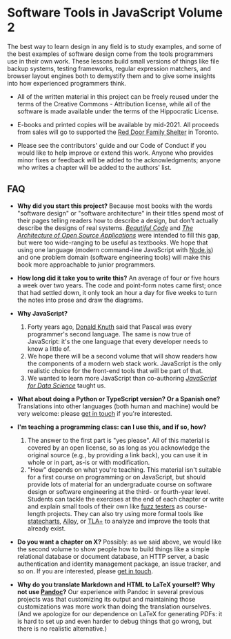 # Software Tools in JavaScript Volume 2

The best way to learn design in any field is to study examples,
and some of the best examples of software design come from the tools programmers use in their own work.
These lessons build small versions of things like file backup systems,
testing frameworks,
regular expression matchers,
and browser layout engines
both to demystify them and
to give some insights into how experienced programmers think.

-   All of the written material in this project can be freely reused
    under the terms of the Creative Commons - Attribution license,
    while all of the software is made available under the terms of the Hippocratic License.

-   E-books and printed copies will be available by mid-2021.
    All proceeds from sales will go to supported the [Red Door Family Shelter](https://www.reddoorshelter.ca/) in Toronto.

-   Please see the contributors' guide
    and our Code of Conduct
    if you would like to help improve or extend this work.
    Anyone who provides minor fixes or feedback will be added to
    the acknowledgments;
    anyone who writes a chapter will be added to the authors' list.

## FAQ

-   **Why did you start this project?**
    Because most books with the words "software design" or "software architecture" in their titles
    spend most of their pages telling readers how to describe a design,
    but don't actually describe the designs of real systems.
    *[Beautiful Code](https://www.oreilly.com/library/view/beautiful-code/9780596510046/)*
    and *[The Architecture of Open Source Applications](http://aosabook.org)*
    were intended to fill this gap,
    but were too wide-ranging to be useful as textbooks.
    We hope that using one language (modern command-line JavaScript with [Node.js](https://nodejs.org/))
    and one problem domain (software engineering tools)
    will make this book more approachable to junior programmers.

-   **How long did it take you to write this?**
    An average of four or five hours a week over two years.
    The code and point-form notes came first;
    once that had settled down,
    it only took an hour a day for five weeks to turn the notes into prose
    and draw the diagrams.

-   **Why JavaScript?**
    1.  Forty years ago, [Donald Knuth](https://en.wikipedia.org/wiki/Donald_Knuth) said that
        Pascal was every programmer's second language.
        The same is now true of JavaScript:
        it's the one language that every developer needs to know a little of.
    2.  We hope there will be a second volume
        that will show readers how the components of a modern web stack work.
        JavaScript is the only realistic choice for the front-end tools that will be part of that.
    3.  We wanted to learn more JavaScript than
        co-authoring *[JavaScript for Data Science](https://js4ds.org/)* taught us.

-   **What about doing a Python or TypeScript version? Or a Spanish one?**
    Translations into other languages (both human and machine) would be very welcome:
    please [get in touch](mailto:gvwilson@third-bit.com) if you're interested.

-   **I'm teaching a programming class: can I use this, and if so, how?**
    1.  The answer to the first part is "yes please".
        All of this material is covered by an open license,
        so as long as you acknowledge the original source (e.g., by providing a link back),
        you can use it in whole or in part,
        as-is or with modification.
    2.  "How" depends on what you're teaching.
        This material isn't suitable for a first course on programming or on JavaScript,
        but should provide lots of material for an undergraduate course on software design or software engineering
        at the third- or fourth-year level.
        Students can tackle the exercises at the end of each chapter
        or write and explain small tools of their own
        like [fuzz testers](https://en.wikipedia.org/wiki/Fuzzing) as course-length projects.
        They can also try using more formal tools like [statecharts](https://statecharts.github.io/),
        [Alloy](https://alloytools.org/),
        or [TLA+](https://lamport.azurewebsites.net/tla/tla.html)
        to analyze and improve the tools that already exist.

-   **Do you want a chapter on X?**
    Possibly:
    as we said above,
    we would like the second volume to show people how to build things like
    a simple relational database or document database,
    an HTTP server,
    a basic authentication and identity management package,
    an issue tracker,
    and so on.
    If you are interested, please [get in touch](mailto:gvwilson@third-bit.com).

-   **Why do you translate Markdown and HTML to LaTeX yourself? Why not use [Pandoc](https://pandoc.org/)?**
    Our experience with Pandoc in several previous projects was that
    customizing its output and maintaining those customizations was more work than doing the translation ourselves.
    (And we apologize for our dependence on LaTeX for generating PDFs:
    it is hard to set up and even harder to debug things that go wrong,
    but there is no realistic alternative.)
